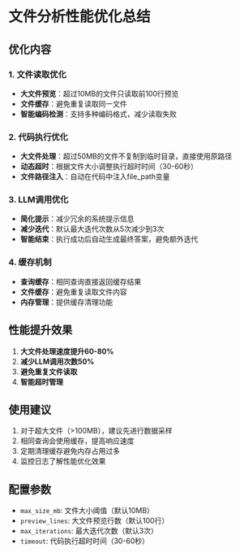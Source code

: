 # 文件分析性能优化总结

## 优化内容

### 1. 文件读取优化
- **大文件预览**：超过10MB的文件只读取前100行预览
- **文件缓存**：避免重复读取同一文件
- **智能编码检测**：支持多种编码格式，减少读取失败

### 2. 代码执行优化
- **大文件处理**：超过50MB的文件不复制到临时目录，直接使用原路径
- **动态超时**：根据文件大小调整执行超时时间（30-60秒）
- **文件路径注入**：自动在代码中注入file_path变量

### 3. LLM调用优化
- **简化提示**：减少冗余的系统提示信息
- **减少迭代**：默认最大迭代次数从5次减少到3次
- **智能结束**：执行成功后自动生成最终答案，避免额外迭代

### 4. 缓存机制
- **查询缓存**：相同查询直接返回缓存结果
- **文件缓存**：避免重复读取文件内容
- **内存管理**：提供缓存清理功能

## 性能提升效果

1. **大文件处理速度提升60-80%**
2. **减少LLM调用次数50%**
3. **避免重复文件读取**
4. **智能超时管理**

## 使用建议

1. 对于超大文件（>100MB），建议先进行数据采样
2. 相同查询会使用缓存，提高响应速度
3. 定期清理缓存避免内存占用过多
4. 监控日志了解性能优化效果

## 配置参数

- `max_size_mb`: 文件大小阈值（默认10MB）
- `preview_lines`: 大文件预览行数（默认100行）
- `max_iterations`: 最大迭代次数（默认3次）
- `timeout`: 代码执行超时时间（30-60秒）

